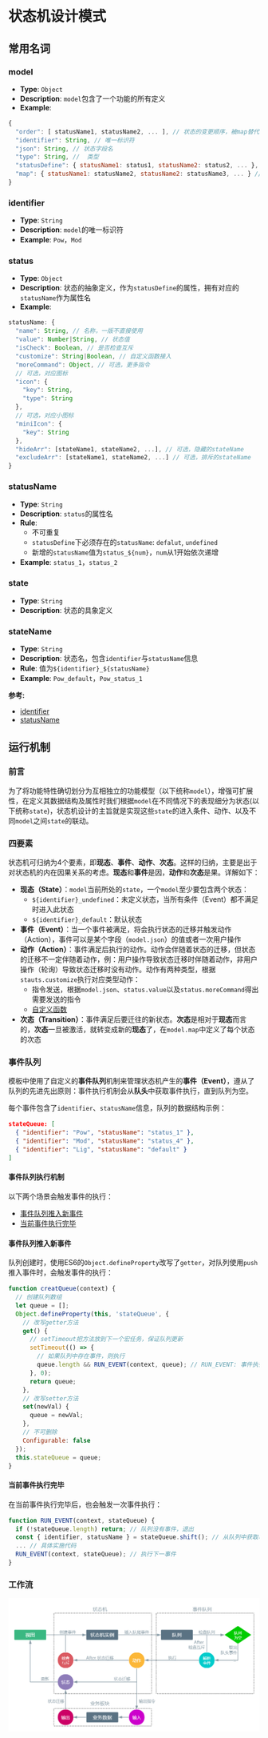 # 状态机设计模式

## 常用名词

### model

- **Type**: `Object`
- **Description**: `model`包含了一个功能的所有定义
- **Example**:

``` js {2}
{
  "order": [ statusName1, statusName2, ... ], // 状态的变更顺序，被map替代，已废弃
  "identifier": String, // 唯一标识符
  "json": String, // 状态字段名
  "type": String, //  类型
  "statusDefine": { statusName1: status1, statusName2: status2, ... }, // status合集，以statusName作为属性名
  "map": { statusName1: statusName2, statusName2: statusName3, ... } // status指向关系合集
}
```

### identifier

- **Type**: `String`
- **Description**: `model`的唯一标识符
- **Example**: `Pow`，`Mod`

### status

- **Type**: `Object`
- **Description**: 状态的抽象定义，作为`statusDefine`的属性，拥有对应的`statusName`作为属性名
- **Example**:

``` js
statusName: {
  "name": String, // 名称，一版不直接使用
  "value": Number|String, // 状态值
  "isCheck": Boolean, // 是否检查互斥
  "customize": String|Boolean, // 自定义函数接入
  "moreCommand": Object, // 可选，更多指令
  // 可选，对应图标
  "icon": {
    "key": String,
    "type": String
  },
  // 可选，对应小图标
  "miniIcon": {
    "key": String
  },
  "hideArr": [stateName1, stateName2, ...], // 可选，隐藏的stateName
  "excludeArr": [stateName1, stateName2, ...] // 可选，排斥的stateName
}
```

### statusName

- **Type**: `String`
- **Description**: `status`的属性名
- **Rule**:
  - 不可重复
  - `statusDefine`下必须存在的`statusName`: `defalut`, `undefined`
  - 新增的`statusName`值为`status_${num}`，`num`从1开始依次递增
- **Example**: `status_1`，`status_2`

### state

- **Type**: `String`
- **Description**: 状态的具象定义
  
### stateName

- **Type**: `String`
- **Description**: 状态名，包含`identifier`与`statusName`信息
- **Rule**: 值为`${identifier}_${statusName}`
- **Example**: `Pow_default`，`Pow_status_1`

**参考:**

- [identifier](#identifier)
- [statusName](#statusname)

## 运行机制

### 前言

为了将功能特性确切划分为互相独立的功能模型（以下统称`model`），增强可扩展性，在定义其数据结构及属性时我们根据`model`在不同情况下的表现细分为状态(以下统称`state`)，状态机设计的主旨就是实现这些`state`的进入条件、动作、以及不同`model`之间`state`的联动。

### 四要素

状态机可归纳为4个要素，即**现态**、**事件**、**动作**、**次态**。这样的归纳，主要是出于对状态机的内在因果关系的考虑。**现态**和**事件**是因，**动作**和**次态**是果。详解如下：

- **现态（State）**：`model`当前所处的`state`，一个`model`至少要包含两个状态：
  - `${identifier}_undefined`：未定义状态，当所有条件（Event）都不满足时进入此状态
  - `${identifier}_default`：默认状态
- **事件（Event）**：当一个事件被满足，将会执行状态的迁移并触发动作（Action），事件可以是某个字段（`model.json`）的值或者一次用户操作
- **动作（Action）**：事件满足后执行的动作。动作会伴随着状态的迁移，但状态的迁移不一定伴随着动作，例：用户操作导致状态迁移时伴随着动作，非用户操作（轮询）导致状态迁移时没有动作。动作有两种类型，根据`stauts.customize`执行对应类型动作：
  - 指令发送，根据`model.json`、`status.value`以及`status.moreCommand`得出需要发送的指令
  - [自定义函数](./Customize.md)
- **次态（Transition）**：事件满足后要迁往的新状态。**次态**是相对于**现态**而言的，**次态**一旦被激活，就转变成新的**现态**了，在`model.map`中定义了每个状态的次态

### 事件队列

模板中使用了自定义的**事件队列**机制来管理状态机产生的**事件（Event）**，遵从了队列的先进先出原则：事件执行机制会从**队头**中获取事件执行，直到队列为空。

每个事件包含了`identifier`、`statusName`信息，队列的数据结构示例：

```json
stateQueue: [
  { "identifier": "Pow", "statusName": "status_1" },
  { "identifier": "Mod", "statusName": "status_4" },
  { "identifier": "Lig", "statusName": "default" }
]
```

#### 事件队列执行机制

以下两个场景会触发事件的执行：

- [事件队列推入新事件](#事件队列推入新事件)
- [当前事件执行完毕](#当前事件执行完毕)

#### 事件队列推入新事件

队列创建时，使用ES6的`Object.defineProperty`改写了`getter`，对队列使用`push`推入事件时，会触发事件的执行：

```js
function creatQueue(context) {
  // 创建队列数组
  let queue = [];
  Object.defineProperty(this, 'stateQueue', {
    // 改写getter方法
    get() {
      // setTimeout把方法放到下一个宏任务，保证队列更新
      setTimeout(() => {
        // 如果队列中存在事件，则执行
        queue.length && RUN_EVENT(context, queue); // RUN_EVENT: 事件执行方法
      }, 0);
      return queue;
    },
    // 改写setter方法
    set(newVal) {
      queue = newVal;
    },
    // 不可删除
    Configurable: false
  });
  this.stateQueue = queue;
}
```

#### 当前事件执行完毕

在当前事件执行完毕后，也会触发一次事件执行：

```js
function RUN_EVENT(context, stateQueue) {
  if (!stateQueue.length) return; // 队列没有事件，退出
  const { identifier, statusName } = stateQueue.shift(); // 从队列中获取事件Event
  ... // 具体实施代码
  RUN_EVENT(context, stateQueue); // 执行下一事件
}
```

### 工作流

![State Machine Workflow](./../../.vuepress/public/img/state_work.png)
